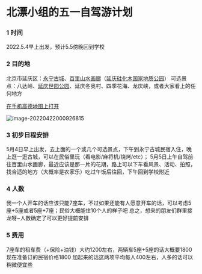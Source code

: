 # 北漂小组的五一自驾游计划

### 1 时间

2022.5.4早上出发，预计5.5傍晚回到学校

### 2 目的地

北京市延庆区：[永宁古城](https://baike.baidu.com/item/%E6%B0%B8%E5%AE%81%E5%8F%A4%E5%9F%8E/5910108?fr=aladdin)、[百里山水画廊](https://baike.baidu.com/item/%E7%99%BE%E9%87%8C%E5%B1%B1%E6%B0%B4%E7%94%BB%E5%BB%8A/10808071?fr=aladdin)（[延庆硅化木国家地质公园](https://baike.baidu.com/item/%E5%BB%B6%E5%BA%86%E7%A1%85%E5%8C%96%E6%9C%A8%E5%9B%BD%E5%AE%B6%E5%9C%B0%E8%B4%A8%E5%85%AC%E5%9B%AD/3623566?fr=aladdin)）
可选景点：八达岭、[延庆世园公园](https://baike.baidu.com/item/%E5%8C%97%E4%BA%AC%E4%B8%96%E5%9B%AD%E5%85%AC%E5%9B%AD)、延庆冬奥村、四季花海、龙庆峡，或者大家看上的任何地方

[在手机高德地图上打开](https://cache1.gaode.com/activity/2020CommonLanding/index.html?local=1&randomSchemaParam=1650556987954&schema=amapuri%3A%2F%2FdiyMap%2FdiyMapDetail%3FmapId%3D10062239967921884%26from%3DShareDIYPage%26clearStack%3D1)

![image-20220422000926815](https://wu-ys.github.io/daily/202251.assets/image-20220422000926815.png)

### 3 初步日程安排

5月4日早上出发，去上面的一个或几个可选景点，下午到永宁古城民宿入住，晚上逛一逛古城，可以在民俗里玩（看电影/麻将机/烧烤/etc）；
5月5日上午自驾前往百里山水画廊，最近应该是那一片的花期，路上可以下车看风景、活动、拍照，找合适的地方（大概率是农家乐）吃过午饭后往回，下午回到学校附近

### 4 人数

我一个人开车的话应该只能7座车，不过如果还能有人愿意开车的话，可以考虑5座+5座或者5座+7座；民俗大概能住10个人的样子吧
总之，想来的朋友们群里接龙呀~人数确定了可以更好提前安排

### 5 费用

7座车的租车费（+保险+油钱）大约1200左右，两辆车5座+5座的话大概要1800
现在准备订的民宿价格1800
加起来的话这两项平均每人400左右，人多的话可以稍微便宜些
